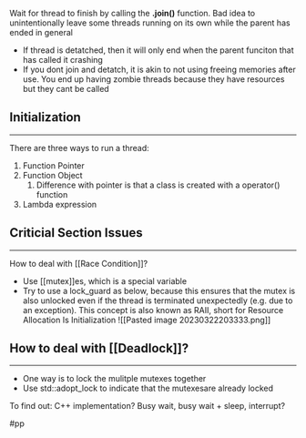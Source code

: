 Wait for thread to finish by calling the **.join()** function. Bad idea to unintentionally leave some threads running on its own while the parent has ended in general
- If thread is detatched, then it will only end when the parent funciton that has called it crashing
- If you dont join and detatch, it is akin to not using freeing memories after use. You end up having zombie threads because they have resources but they cant be called

## Initialization
---
There are three ways to run a thread:
1. Function Pointer
2. Function Object
	1. Difference with pointer is that a class is created with a operator() function
3. Lambda expression

## Criticial Section Issues
---
How to deal with [[Race Condition]]?
- Use [[mutex]]es, which is a special variable
- Try to use a lock_guard as below, because this ensures that the mutex is also unlocked even if the thread is terminated unexpectedly (e.g. due to an exception). This concept is also known as RAII, short for Resource Allocation Is Initialization
![[Pasted image 20230322203333.png]]
## How to deal with [[Deadlock]]?
---
- One way is to lock the mulitple mutexes together
- Use std::adopt_lock to indicate that the mutexesare already locked

To find out: 
C++ implementation? 
Busy wait, busy wait + sleep, interrupt?

#pp 